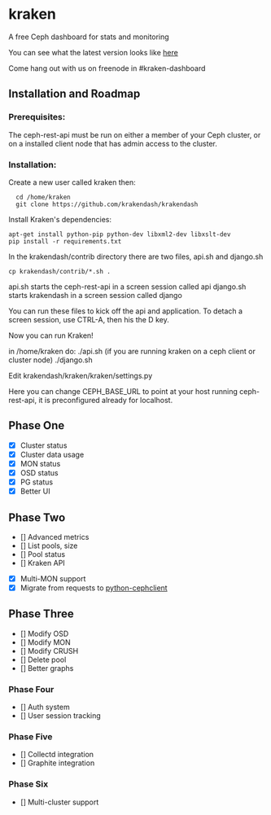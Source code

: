 # kraken

A free Ceph dashboard for stats and monitoring

You can see what the latest version looks like [here](http://imgur.com/fDnqpO9)

Come hang out with us on freenode in #kraken-dashboard

## Installation and Roadmap

### Prerequisites:

The ceph-rest-api must be run on either a member of your Ceph cluster, or on a installed client node that has admin access to the cluster.


### Installation:

Create a new user called kraken then:
```
  cd /home/kraken
  git clone https://github.com/krakendash/krakendash
```

Install Kraken's dependencies:
```
apt-get install python-pip python-dev libxml2-dev libxslt-dev
pip install -r requirements.txt
```

In the krakendash/contrib directory there are two files, api.sh and django.sh

```
cp krakendash/contrib/*.sh .
```

api.sh starts the ceph-rest-api in a screen session called api
django.sh starts krakendash in a screen session called django

You can run these files to kick off the api and application. To detach a screen session, use CTRL-A, then his the D key.

Now you can run Kraken!

in /home/kraken do:
./api.sh (if you are running kraken on a ceph client or cluster node)
./django.sh
  
  
Edit krakendash/kraken/kraken/settings.py

Here you can change CEPH_BASE_URL to point at your host running ceph-rest-api, it is preconfigured already for localhost.

## Phase One
- [x] Cluster status
- [x] Cluster data usage
- [x] MON status
- [x] OSD status
- [x] PG status
- [x] Better UI

## Phase Two
- [] Advanced metrics
- [] List pools, size
- [] Pool status
- [] Kraken API
- [x] Multi-MON support
- [x] Migrate from requests to [python-cephclient](https://github.com/dmsimard/python-cephclient/)

## Phase Three
- [] Modify OSD
- [] Modify MON
- [] Modify CRUSH
- [] Delete pool
- [] Better graphs

### Phase Four
- [] Auth system
- [] User session tracking

### Phase Five
- [] Collectd integration
- [] Graphite integration

### Phase Six
- [] Multi-cluster support
